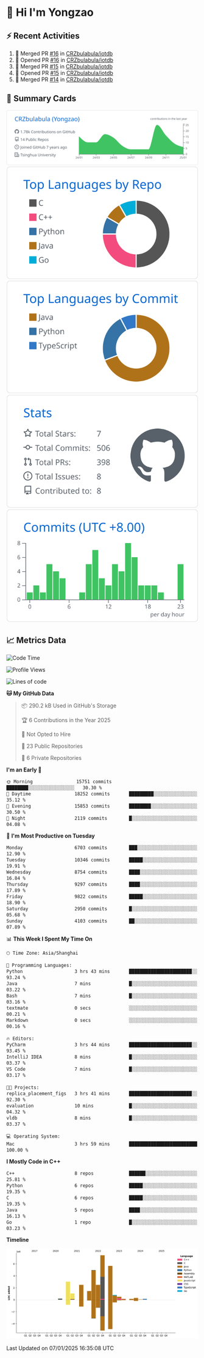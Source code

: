 # 👋 Hi I'm Yongzao

## ⚡ Recent Activities
<!--START_SECTION:activity-->
1. 🎉 Merged PR [#16](https://github.com/CRZbulabula/iotdb/pull/16) in [CRZbulabula/iotdb](https://github.com/CRZbulabula/iotdb)
2. 💪 Opened PR [#16](https://github.com/CRZbulabula/iotdb/pull/16) in [CRZbulabula/iotdb](https://github.com/CRZbulabula/iotdb)
3. 🎉 Merged PR [#15](https://github.com/CRZbulabula/iotdb/pull/15) in [CRZbulabula/iotdb](https://github.com/CRZbulabula/iotdb)
4. 💪 Opened PR [#15](https://github.com/CRZbulabula/iotdb/pull/15) in [CRZbulabula/iotdb](https://github.com/CRZbulabula/iotdb)
5. 🎉 Merged PR [#14](https://github.com/CRZbulabula/iotdb/pull/14) in [CRZbulabula/iotdb](https://github.com/CRZbulabula/iotdb)
<!--END_SECTION:activity-->

## 🎑 Summary Cards

[![](https://raw.githubusercontent.com/CRZbulabula/CRZbulabula/main/profile-summary-card-output/github/0-profile-details.svg)](https://github.com/vn7n24fzkq/github-profile-summary-cards)
[![](https://raw.githubusercontent.com/CRZbulabula/CRZbulabula/main/profile-summary-card-output/github/1-repos-per-language.svg)](https://github.com/vn7n24fzkq/github-profile-summary-cards) [![](https://raw.githubusercontent.com/CRZbulabula/CRZbulabula/main/profile-summary-card-output/github/2-most-commit-language.svg)](https://github.com/vn7n24fzkq/github-profile-summary-cards)
[![](https://raw.githubusercontent.com/CRZbulabula/CRZbulabula/main/profile-summary-card-output/github/3-stats.svg)](https://github.com/vn7n24fzkq/github-profile-summary-cards) [![](https://raw.githubusercontent.com/CRZbulabula/CRZbulabula/main/profile-summary-card-output/github/4-productive-time.svg)](https://github.com/vn7n24fzkq/github-profile-summary-cards)

## 📈 Metrics Data

<!--START_SECTION:waka-->
![Code Time](http://img.shields.io/badge/Code%20Time-802%20hrs%2025%20mins-blue)

![Profile Views](http://img.shields.io/badge/Profile%20Views-0-blue)

![Lines of code](https://img.shields.io/badge/From%20Hello%20World%20I%27ve%20Written-30.7%20million%20lines%20of%20code-blue)

**🐱 My GitHub Data** 

> 📦 290.2 kB Used in GitHub's Storage 
 > 
> 🏆 6 Contributions in the Year 2025
 > 
> 🚫 Not Opted to Hire
 > 
> 📜 23 Public Repositories 
 > 
> 🔑 6 Private Repositories 
 > 
**I'm an Early 🐤** 

```text
🌞 Morning                15751 commits       ████████░░░░░░░░░░░░░░░░░   30.30 % 
🌆 Daytime                18252 commits       █████████░░░░░░░░░░░░░░░░   35.12 % 
🌃 Evening                15853 commits       ████████░░░░░░░░░░░░░░░░░   30.50 % 
🌙 Night                  2119 commits        █░░░░░░░░░░░░░░░░░░░░░░░░   04.08 % 
```
📅 **I'm Most Productive on Tuesday** 

```text
Monday                   6703 commits        ███░░░░░░░░░░░░░░░░░░░░░░   12.90 % 
Tuesday                  10346 commits       █████░░░░░░░░░░░░░░░░░░░░   19.91 % 
Wednesday                8754 commits        ████░░░░░░░░░░░░░░░░░░░░░   16.84 % 
Thursday                 9297 commits        ████░░░░░░░░░░░░░░░░░░░░░   17.89 % 
Friday                   9822 commits        █████░░░░░░░░░░░░░░░░░░░░   18.90 % 
Saturday                 2950 commits        █░░░░░░░░░░░░░░░░░░░░░░░░   05.68 % 
Sunday                   4103 commits        ██░░░░░░░░░░░░░░░░░░░░░░░   07.89 % 
```


📊 **This Week I Spent My Time On** 

```text
🕑︎ Time Zone: Asia/Shanghai

💬 Programming Languages: 
Python                   3 hrs 43 mins       ███████████████████████░░   93.24 % 
Java                     7 mins              █░░░░░░░░░░░░░░░░░░░░░░░░   03.22 % 
Bash                     7 mins              █░░░░░░░░░░░░░░░░░░░░░░░░   03.16 % 
textmate                 0 secs              ░░░░░░░░░░░░░░░░░░░░░░░░░   00.21 % 
Markdown                 0 secs              ░░░░░░░░░░░░░░░░░░░░░░░░░   00.16 % 

🔥 Editors: 
PyCharm                  3 hrs 44 mins       ███████████████████████░░   93.45 % 
IntelliJ IDEA            8 mins              █░░░░░░░░░░░░░░░░░░░░░░░░   03.37 % 
VS Code                  7 mins              █░░░░░░░░░░░░░░░░░░░░░░░░   03.17 % 

🐱‍💻 Projects: 
replica_placement_figs   3 hrs 41 mins       ███████████████████████░░   92.30 % 
evaluation               10 mins             █░░░░░░░░░░░░░░░░░░░░░░░░   04.32 % 
vldb                     8 mins              █░░░░░░░░░░░░░░░░░░░░░░░░   03.37 % 

💻 Operating System: 
Mac                      3 hrs 59 mins       █████████████████████████   100.00 % 
```

**I Mostly Code in C++** 

```text
C++                      8 repos             ██████░░░░░░░░░░░░░░░░░░░   25.81 % 
Python                   6 repos             █████░░░░░░░░░░░░░░░░░░░░   19.35 % 
C                        6 repos             █████░░░░░░░░░░░░░░░░░░░░   19.35 % 
Java                     5 repos             ████░░░░░░░░░░░░░░░░░░░░░   16.13 % 
Go                       1 repo              █░░░░░░░░░░░░░░░░░░░░░░░░   03.23 % 
```



**Timeline**

![Lines of Code chart](https://raw.githubusercontent.com/CRZbulabula/CRZbulabula/main/assets/bar_graph.png)


 Last Updated on 07/01/2025 16:35:08 UTC
<!--END_SECTION:waka-->

